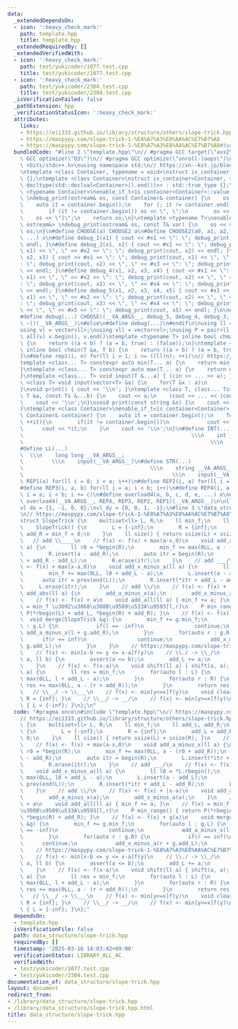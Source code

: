 ```yaml
---
data:
  _extendedDependsOn:
  - icon: ':heavy_check_mark:'
    path: template.hpp
    title: template.hpp
  _extendedRequiredBy: []
  _extendedVerifiedWith:
  - icon: ':heavy_check_mark:'
    path: test/yukicoder/1077.test.cpp
    title: test/yukicoder/1077.test.cpp
  - icon: ':heavy_check_mark:'
    path: test/yukicoder/2304.test.cpp
    title: test/yukicoder/2304.test.cpp
  _isVerificationFailed: false
  _pathExtension: hpp
  _verificationStatusIcon: ':heavy_check_mark:'
  attributes:
    links:
    - https://ei1333.github.io/library/structure/others/slope-trick.hpp
    - https://maspypy.com/slope-trick-1-%E8%A7%A3%E8%AA%AC%E7%B7%A8
    - https://maspypy.com/slope-trick-1-%E8%A7%A3%E8%AA%AC%E7%B7%A8#toc18:~:text=%E3%81%B0%E3%82%88%E3%81%84%E3%81%A7%E3%81%99%E3%80%82-,%E3%82%B9%E3%83%A9%E3%82%A4%E3%83%89%E6%9C%80%E5%B0%8F%E5%80%A4%E9%96%A2%E6%95%B0,-%EF%BC%9A
  bundledCode: "#line 2 \"template.hpp\"\n// #pragma GCC target(\"avx2\")\n// #pragma\
    \ GCC optimize(\"O3\")\n// #pragma GCC optimize(\"unroll-loops\")\n\n#include\
    \ <bits/stdc++.h>\nusing namespace std;\n// https://xn--kst.jp/blog/2019/08/29/cpp-comp/\n\
    \ntemplate <class Container, typename = void>\nstruct is_container : std::false_type\
    \ {};\ntemplate <class Container>\nstruct is_container<Container, std::void_t<decltype(std::declval<Container>().begin()),\
    \ decltype(std::declval<Container>().end())>> : std::true_type {};\n\ntemplate\
    \ <typename Container>\nenable_if_t<is_container<Container>::value, ostream&>\
    \ \ndebug_print(ostream& os, const Container& container) {\n    os << \"[\";\n\
    \    auto it = container.begin();\n    for (; it != container.end(); ++it) {\n\
    \        if (it != container.begin()) os << \", \";\n        os << *it;\n    }\n\
    \    os << \"]\";\n    return os;\n}\ntemplate <typename T>\nenable_if_t<!is_container<T>::value,\
    \ ostream&> \ndebug_print(ostream& os, const T& var) {\n    os << var;\n    return\
    \ os;\n}\n#define CHOOSE(a) CHOOSE2 a\n#define CHOOSE2(a0, a1, a2, a3, a4, x,\
    \ ...) x\n#define debug_1(x1) { cout << #x1 << \": \"; debug_print(cout, x1) <<\
    \ endl; }\n#define debug_2(x1, x2) { cout << #x1 << \": \"; debug_print(cout,\
    \ x1) << \", \" << #x2 << \": \"; debug_print(cout, x2) << endl; }\n#define debug_3(x1,\
    \ x2, x3) { cout << #x1 << \": \"; debug_print(cout, x1) << \", \" << #x2 << \"\
    : \"; debug_print(cout, x2) << \", \" << #x3 << \": \"; debug_print(cout, x3)\
    \ << endl; }\n#define debug_4(x1, x2, x3, x4) { cout << #x1 << \": \"; debug_print(cout,\
    \ x1) << \", \" << #x2 << \": \"; debug_print(cout, x2) << \", \" << #x3 << \"\
    : \"; debug_print(cout, x3) << \", \" << #x4 << \": \"; debug_print(cout, x4)\
    \ << endl; }\n#define debug_5(x1, x2, x3, x4, x5) { cout << #x1 << \": \"; debug_print(cout,\
    \ x1) << \", \" << #x2 << \": \"; debug_print(cout, x2) << \", \" << #x3 << \"\
    : \"; debug_print(cout, x3) << \", \" << #x4 << \": \"; debug_print(cout, x4)\
    \ << \", \" << #x5 << \": \"; debug_print(cout, x5) << endl; }\n\n#ifdef LOCAL\n\
    #define debug(...) CHOOSE((__VA_ARGS__, debug_5, debug_4, debug_3, debug_2, debug_1,\
    \ ~))(__VA_ARGS__)\n#else\n#define debug(...)\n#endif\n\nusing ll = long long;\n\
    using vl = vector<ll>;\nusing vll = vector<vl>;\nusing P = pair<ll, ll>;\n#define\
    \ all(v) v.begin(), v.end()\ntemplate <typename T> inline bool chmax(T &a, T b)\
    \ {\n    return ((a < b) ? (a = b, true) : (false));\n}\ntemplate <typename T>\
    \ inline bool chmin(T &a, T b) {\n    return ((a > b) ? (a = b, true) : (false));\n\
    }\n#define rep1(i, n) for(ll i = 1; i <= ((ll)n); ++i)\n// https://trap.jp/post/1224/\n\
    template <class... T> constexpr auto min(T... a) {\n    return min(initializer_list<common_type_t<T...>>{a...});\n\
    }\ntemplate <class... T> constexpr auto max(T... a) {\n    return max(initializer_list<common_type_t<T...>>{a...});\n\
    }\ntemplate <class... T> void input(T &...a) { (cin >> ... >> a); }\ntemplate\
    \ <class T> void input(vector<T> &a) {\n    for(T &x : a)\n        cin >> x;\n\
    }\nvoid print() { cout << '\\n'; }\ntemplate <class T, class... Ts> void print(const\
    \ T &a, const Ts &...b) {\n    cout << a;\n    (cout << ... << (cout << ' ', b));\n\
    \    cout << '\\n';\n}\nvoid print(const string &s) {\n    cout << s << '\\n';\n\
    }\ntemplate <class Container>\nenable_if_t<is_container<Container>::value> print(const\
    \ Container& container) {\n    auto it = container.begin();\n    for(;it != container.end();\
    \ ++it){\n        if(it != container.begin())\n            cout << \" \";\n  \
    \      cout << *it;\n    }\n    cout << '\\n';\n}\n#define INT(...)          \
    \                                                     \\\n    int __VA_ARGS__;\
    \                                                           \\\n    input(__VA_ARGS__)\n\
    #define LL(...)                                                              \
    \  \\\n    long long __VA_ARGS__;                                            \
    \         \\\n    input(__VA_ARGS__)\n#define STR(...)                       \
    \                                        \\\n    string __VA_ARGS__;         \
    \                                               \\\n    input(__VA_ARGS__)\n#define\
    \ REP1(a) for(ll i = 0; i < a; i++)\n#define REP2(i, a) for(ll i = 0; i < a; i++)\n\
    #define REP3(i, a, b) for(ll i = a; i < b; i++)\n#define REP4(i, a, b, c) for(ll\
    \ i = a; i < b; i += c)\n#define overload4(a, b, c, d, e, ...) e\n#define rep(...)\
    \ overload4(__VA_ARGS__, REP4, REP3, REP2, REP1)(__VA_ARGS__)\n\nll inf = 3e18;\n\
    vl dx = {1, -1, 0, 0};\nvl dy = {0, 0, 1, -1};\n#line 3 \"data_structure/slope-trick.hpp\"\
    \n// https://maspypy.com/slope-trick-1-%E8%A7%A3%E8%AA%AC%E7%B7%A8\n// https://ei1333.github.io/library/structure/others/slope-trick.hpp\n\
    struct SlopeTrick {\n    multiset<ll> L, R;\n    ll min_f;\n    ll add_L, add_R;\n\
    \    SlopeTrick() {\n        L = {-inf};\n        R = {inf};\n        add_L =\
    \ add_R = min_f = 0;\n    }\n    ll size() { return ssize(L) + ssize(R); }\n \
    \   // add \\____\n    // f(x) <- f(x) + max(a-x,0)\n    void add_a_minus_x(ll\
    \ a) {\n        ll r0 = *begin(R);\n        min_f += max(0LL, a - (r0 + add_R));\n\
    \        R.insert(a - add_R);\n        auto itr = begin(R);\n        L.insert(*itr\
    \ + add_R - add_L);\n        R.erase(itr);\n    }\n    // add ___/\n    // f(x)\
    \ <- f(x) + max(x-a,0)\n    void add_x_minus_a(ll a) {\n        ll l0 = *L.rbegin();\n\
    \        min_f += max(0LL, l0 + add_L - a);\n        L.insert(a - add_L);\n  \
    \      auto itr = prev(end(L));\n        R.insert(*itr + add_L - add_R);\n   \
    \     L.erase(itr);\n    }\n    // add \\/\n    // f(x) <- f(x) + |x-a|\n    void\
    \ add_abs(ll a) {\n        add_a_minus_x(a);\n        add_x_minus_a(a);\n    }\n\
    \    // f(x) <- f(x) + a\n    void add_all(ll a) { min_f += a; }\n    // f(x)\
    \ = min_f \u3092\u3068\u308B\u9589\u533A\u9593[l,r]\n    P min_range() { return\
    \ P(*rbegin(L) + add_L, *begin(R) + add_R); }\n    // f(x) <- f(x) + g(x)\n  \
    \  void merge(SlopeTrick &g) {\n        min_f += g.min_f;\n        for(auto l\
    \ : g.L) {\n            if(l == -inf)\n                continue;\n           \
    \ add_a_minus_x(l + g.add_R);\n        }\n        for(auto r : g.R) {\n      \
    \      if(r == inf)\n                continue;\n            add_x_minus_a(r +\
    \ g.add_L);\n        }\n    }\n    // https://maspypy.com/slope-trick-1-%E8%A7%A3%E8%AA%AC%E7%B7%A8#toc18:~:text=%E3%81%B0%E3%82%88%E3%81%84%E3%81%A7%E3%81%99%E3%80%82-,%E3%82%B9%E3%83%A9%E3%82%A4%E3%83%89%E6%9C%80%E5%B0%8F%E5%80%A4%E9%96%A2%E6%95%B0,-%EF%BC%9A\n\
    \    // f(x) <- min[x-b <= y <= x-a]f(y)\n    // \\./ -> \\_/\n    void shift(ll\
    \ a, ll b) {\n        assert(a <= b);\n        add_L += a;\n        add_R += b;\n\
    \    }\n    // f(x) <- f(x-a)\n    void shift(ll a) { shift(a, a); }\n    ll get(ll\
    \ a) {\n        ll res = min_f;\n        for(auto l : L) {\n            res +=\
    \ max(0LL, l + add_L - a);\n        }\n        for(auto r : R) {\n           \
    \ res += max(0LL, a - (r + add_R));\n        }\n        return res;\n    }\n \
    \   // \\__/ -> \\___\n    // f(x) <- min[y<=x]f(y)\n    void clear_right() {\
    \ R = {inf}; }\n    // \\__/ -> __/\n    // f(x) <- min[y>=x]f(y)\n    void clear_left()\
    \ { L = {-inf}; }\n};\n"
  code: "#pragma once\n#include \"template.hpp\"\n// https://maspypy.com/slope-trick-1-%E8%A7%A3%E8%AA%AC%E7%B7%A8\n\
    // https://ei1333.github.io/library/structure/others/slope-trick.hpp\nstruct SlopeTrick\
    \ {\n    multiset<ll> L, R;\n    ll min_f;\n    ll add_L, add_R;\n    SlopeTrick()\
    \ {\n        L = {-inf};\n        R = {inf};\n        add_L = add_R = min_f =\
    \ 0;\n    }\n    ll size() { return ssize(L) + ssize(R); }\n    // add \\____\n\
    \    // f(x) <- f(x) + max(a-x,0)\n    void add_a_minus_x(ll a) {\n        ll\
    \ r0 = *begin(R);\n        min_f += max(0LL, a - (r0 + add_R));\n        R.insert(a\
    \ - add_R);\n        auto itr = begin(R);\n        L.insert(*itr + add_R - add_L);\n\
    \        R.erase(itr);\n    }\n    // add ___/\n    // f(x) <- f(x) + max(x-a,0)\n\
    \    void add_x_minus_a(ll a) {\n        ll l0 = *L.rbegin();\n        min_f +=\
    \ max(0LL, l0 + add_L - a);\n        L.insert(a - add_L);\n        auto itr =\
    \ prev(end(L));\n        R.insert(*itr + add_L - add_R);\n        L.erase(itr);\n\
    \    }\n    // add \\/\n    // f(x) <- f(x) + |x-a|\n    void add_abs(ll a) {\n\
    \        add_a_minus_x(a);\n        add_x_minus_a(a);\n    }\n    // f(x) <- f(x)\
    \ + a\n    void add_all(ll a) { min_f += a; }\n    // f(x) = min_f \u3092\u3068\
    \u308B\u9589\u533A\u9593[l,r]\n    P min_range() { return P(*rbegin(L) + add_L,\
    \ *begin(R) + add_R); }\n    // f(x) <- f(x) + g(x)\n    void merge(SlopeTrick\
    \ &g) {\n        min_f += g.min_f;\n        for(auto l : g.L) {\n            if(l\
    \ == -inf)\n                continue;\n            add_a_minus_x(l + g.add_R);\n\
    \        }\n        for(auto r : g.R) {\n            if(r == inf)\n          \
    \      continue;\n            add_x_minus_a(r + g.add_L);\n        }\n    }\n\
    \    // https://maspypy.com/slope-trick-1-%E8%A7%A3%E8%AA%AC%E7%B7%A8#toc18:~:text=%E3%81%B0%E3%82%88%E3%81%84%E3%81%A7%E3%81%99%E3%80%82-,%E3%82%B9%E3%83%A9%E3%82%A4%E3%83%89%E6%9C%80%E5%B0%8F%E5%80%A4%E9%96%A2%E6%95%B0,-%EF%BC%9A\n\
    \    // f(x) <- min[x-b <= y <= x-a]f(y)\n    // \\./ -> \\_/\n    void shift(ll\
    \ a, ll b) {\n        assert(a <= b);\n        add_L += a;\n        add_R += b;\n\
    \    }\n    // f(x) <- f(x-a)\n    void shift(ll a) { shift(a, a); }\n    ll get(ll\
    \ a) {\n        ll res = min_f;\n        for(auto l : L) {\n            res +=\
    \ max(0LL, l + add_L - a);\n        }\n        for(auto r : R) {\n           \
    \ res += max(0LL, a - (r + add_R));\n        }\n        return res;\n    }\n \
    \   // \\__/ -> \\___\n    // f(x) <- min[y<=x]f(y)\n    void clear_right() {\
    \ R = {inf}; }\n    // \\__/ -> __/\n    // f(x) <- min[y>=x]f(y)\n    void clear_left()\
    \ { L = {-inf}; }\n};"
  dependsOn:
  - template.hpp
  isVerificationFile: false
  path: data_structure/slope-trick.hpp
  requiredBy: []
  timestamp: '2025-03-16 14:03:42+09:00'
  verificationStatus: LIBRARY_ALL_AC
  verifiedWith:
  - test/yukicoder/1077.test.cpp
  - test/yukicoder/2304.test.cpp
documentation_of: data_structure/slope-trick.hpp
layout: document
redirect_from:
- /library/data_structure/slope-trick.hpp
- /library/data_structure/slope-trick.hpp.html
title: data_structure/slope-trick.hpp
---
```

